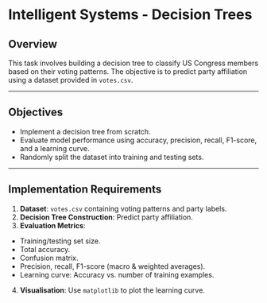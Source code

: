 # Intelligent Systems - Decision Trees

## Overview

This task involves building a decision tree to classify US Congress members based on their voting patterns. The objective is to predict party affiliation using a dataset provided in `votes.csv`.

---

## Objectives

- Implement a decision tree from scratch.
- Evaluate model performance using accuracy, precision, recall, F1-score, and a learning curve.
- Randomly split the dataset into training and testing sets.

---

## Implementation Requirements

1. **Dataset**: `votes.csv` containing voting patterns and party labels.
2. **Decision Tree Construction**: Predict party affiliation.
3. **Evaluation Metrics**:
  - Training/testing set size.
  - Total accuracy.
  - Confusion matrix.
  - Precision, recall, F1-score (macro & weighted averages).
  - Learning curve: Accuracy vs. number of training examples.
4. **Visualisation**: Use `matplotlib` to plot the learning curve.